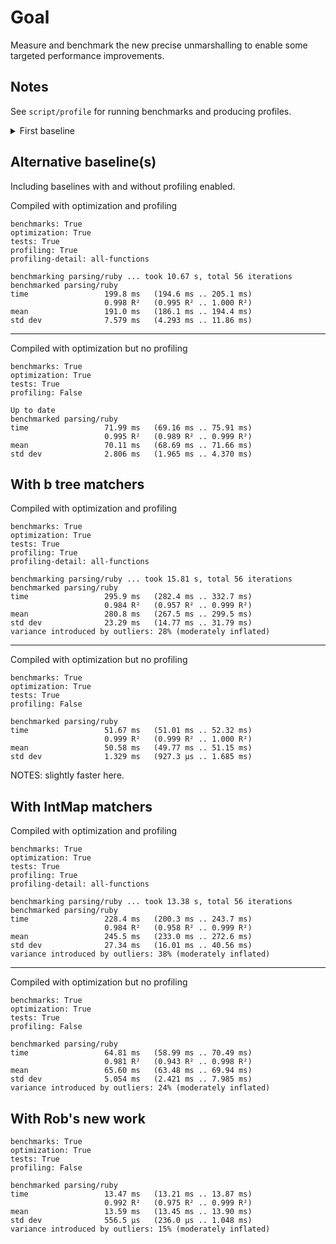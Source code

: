 # Goal

Measure and benchmark the new precise unmarshalling to enable some targeted performance improvements.

## Notes

See `script/profile` for running benchmarks and producing profiles.

<details>
<summary>First baseline</summary>

NOTE: These are hard to compare as some were taken with profiling enabled and others not. cabal builds binaries for libraries with and without profiling (both .o and .p_o files), but executable are only built with the current flags.

## Baseline

Using *.rb glob in:
`../semantic/tmp/ruby-examples/ruby_spec/command_line`

Benchmark benchmarks: RUNNING...
benchmarked parsing/ruby
time                 74.59 ms   (69.31 ms .. 85.18 ms)
                     0.975 R²   (0.935 R² .. 0.998 R²)
mean                 76.93 ms   (74.29 ms .. 79.79 ms)
std dev              5.228 ms   (3.679 ms .. 7.447 ms)
variance introduced by outliers: 17% (moderately inflated)

## Optimization: Using a table of matchers

Using an IntMap of matchers instead of chain `if then` for symbol matching.

benchmarked parsing/ruby
time                 25.10 ms   (20.56 ms .. 33.29 ms)
                     0.654 R²   (0.489 R² .. 0.972 R²)
mean                 24.32 ms   (21.84 ms .. 29.52 ms)
std dev              7.700 ms   (4.905 ms .. 11.64 ms)
variance introduced by outliers: 89% (severely inflated)

*This was an erroneous result as we didn't properly contruct the IntMap for choice.*

## Optimization: Using a table of matchers (actually implement choice)

benchmarking parsing/ruby ... took 9.376 s, total 56 iterations
benchmarked parsing/ruby
time                 153.7 ms   (128.2 ms .. 167.1 ms)
                     0.959 R²   (0.861 R² .. 0.999 R²)
mean                 176.0 ms   (163.4 ms .. 194.8 ms)
std dev              27.36 ms   (12.27 ms .. 38.39 ms)
variance introduced by outliers: 48% (moderately inflated)

:( Made it slower...

## Optimization: Rob's (reicarnated as Alonzo) latest datastructure (church encoded binary tree)

benchmarking parsing/ruby ... took 8.321 s, total 56 iterations
benchmarked parsing/ruby
time                 154.1 ms   (144.4 ms .. 162.1 ms)
                     0.995 R²   (0.990 R² .. 0.999 R²)
mean                 149.8 ms   (144.3 ms .. 154.3 ms)
std dev              8.540 ms   (5.969 ms .. 12.65 ms)
variance introduced by outliers: 18% (moderately inflated)

*About the same :(*

</details>

## Alternative baseline(s)

Including baselines with and without profiling enabled.

Compiled with optimization and profiling

```
benchmarks: True
optimization: True
tests: True
profiling: True
profiling-detail: all-functions

benchmarking parsing/ruby ... took 10.67 s, total 56 iterations
benchmarked parsing/ruby
time                 199.8 ms   (194.6 ms .. 205.1 ms)
                     0.998 R²   (0.995 R² .. 1.000 R²)
mean                 191.0 ms   (186.1 ms .. 194.4 ms)
std dev              7.579 ms   (4.293 ms .. 11.86 ms)
```

---

Compiled with optimization but no profiling

```
benchmarks: True
optimization: True
tests: True
profiling: False

Up to date
benchmarked parsing/ruby
time                 71.99 ms   (69.16 ms .. 75.91 ms)
                     0.995 R²   (0.989 R² .. 0.999 R²)
mean                 70.11 ms   (68.69 ms .. 71.66 ms)
std dev              2.806 ms   (1.965 ms .. 4.370 ms)
```

## With b tree matchers

Compiled with optimization and profiling

```
benchmarks: True
optimization: True
tests: True
profiling: True
profiling-detail: all-functions

benchmarking parsing/ruby ... took 15.81 s, total 56 iterations
benchmarked parsing/ruby
time                 295.9 ms   (282.4 ms .. 332.7 ms)
                     0.984 R²   (0.957 R² .. 0.999 R²)
mean                 280.8 ms   (267.5 ms .. 299.5 ms)
std dev              23.29 ms   (14.77 ms .. 31.79 ms)
variance introduced by outliers: 28% (moderately inflated)
```

---

Compiled with optimization but no profiling

```
benchmarks: True
optimization: True
tests: True
profiling: False

benchmarked parsing/ruby
time                 51.67 ms   (51.01 ms .. 52.32 ms)
                     0.999 R²   (0.999 R² .. 1.000 R²)
mean                 50.58 ms   (49.77 ms .. 51.15 ms)
std dev              1.329 ms   (927.3 μs .. 1.685 ms)
```

NOTES: slightly faster here.

## With IntMap matchers

Compiled with optimization and profiling

```
benchmarks: True
optimization: True
tests: True
profiling: True
profiling-detail: all-functions

benchmarking parsing/ruby ... took 13.38 s, total 56 iterations
benchmarked parsing/ruby
time                 228.4 ms   (200.3 ms .. 243.7 ms)
                     0.984 R²   (0.958 R² .. 0.999 R²)
mean                 245.5 ms   (233.0 ms .. 272.6 ms)
std dev              27.34 ms   (16.01 ms .. 40.56 ms)
variance introduced by outliers: 38% (moderately inflated)
```

---

Compiled with optimization but no profiling

```
benchmarks: True
optimization: True
tests: True
profiling: False

benchmarked parsing/ruby
time                 64.81 ms   (58.99 ms .. 70.49 ms)
                     0.981 R²   (0.943 R² .. 0.998 R²)
mean                 65.60 ms   (63.48 ms .. 69.94 ms)
std dev              5.054 ms   (2.421 ms .. 7.985 ms)
variance introduced by outliers: 24% (moderately inflated)
```

## With Rob's new work

```
benchmarks: True
optimization: True
tests: True
profiling: False

benchmarked parsing/ruby
time                 13.47 ms   (13.21 ms .. 13.87 ms)
                     0.992 R²   (0.975 R² .. 0.999 R²)
mean                 13.59 ms   (13.45 ms .. 13.90 ms)
std dev              556.5 μs   (236.0 μs .. 1.048 ms)
variance introduced by outliers: 15% (moderately inflated)
```
